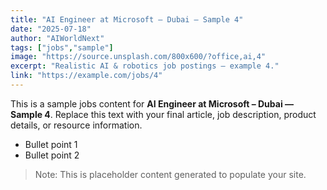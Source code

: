 ```yaml
---
title: "AI Engineer at Microsoft – Dubai — Sample 4"
date: "2025-07-18"
author: "AIWorldNext"
tags: ["jobs","sample"]
image: "https://source.unsplash.com/800x600/?office,ai,4"
excerpt: "Realistic AI & robotics job postings — example 4."
link: "https://example.com/jobs/4"
---
```


This is a sample jobs content for **AI Engineer at Microsoft – Dubai — Sample 4**. Replace this text with your final article, job description, product details, or resource information.

- Bullet point 1
- Bullet point 2

> Note: This is placeholder content generated to populate your site.
